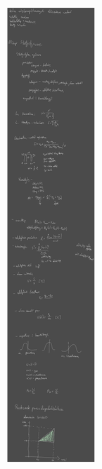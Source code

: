 ![](Notatki/Semestr%203/Inżynierskie%20zastosowania%20statystyki/Wykłady/Wykład%2012/Drawing%202024-01-18%2015.18.30.excalidraw.svg)